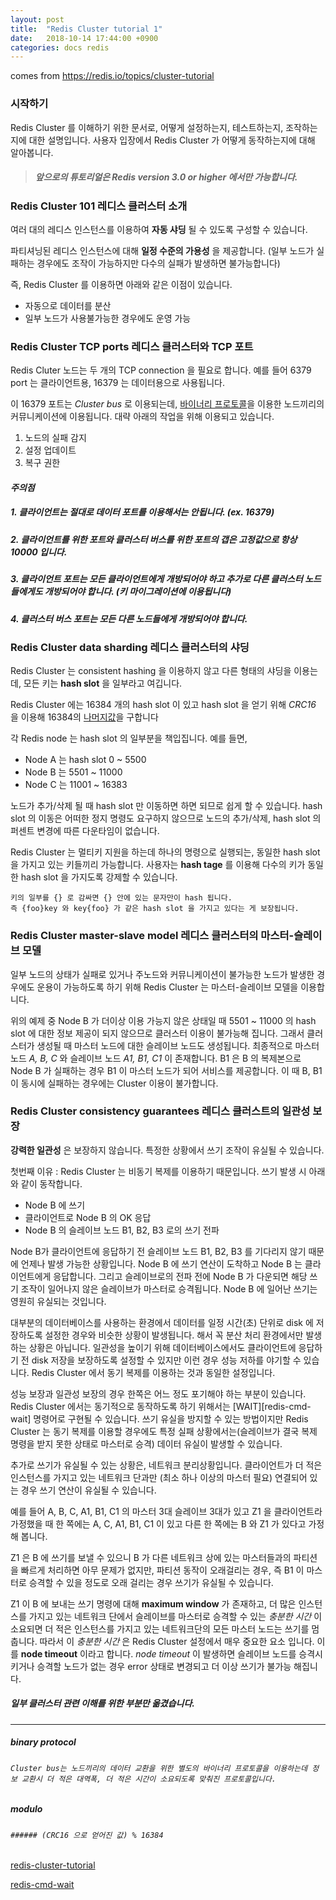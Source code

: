 ```yaml
---
layout: post
title:  "Redis Cluster tutorial 1"
date:   2018-10-14 17:44:00 +0900
categories: docs redis
---
```


comes from <https://redis.io/topics/cluster-tutorial>

### 시작하기
Redis Cluster 를 이해하기 위한 문서로, 어떻게 설정하는지, 테스트하는지, 조작하는지에 대한 설명입니다. 사용자 입장에서 Redis Cluster 가 어떻게 동작하는지에 대해 알아봅니다.   
> ##### 앞으로의 튜토리얼은 Redis version 3.0 or higher 에서만 가능합니다.


### Redis Cluster 101 레디스 클러스터 소개
여러 대의 레디스 인스턴스를 이용하여 **자동 샤딩** 될 수 있도록 구성할 수 있습니다.  

파티셔닝된 레디스 인스턴스에 대해 **일정 수준의 가용성** 을 제공합니다. (일부 노드가 실패하는 경우에도 조작이 가능하지만 다수의 실패가 발생하면 불가능합니다)

즉, Redis Cluster 를 이용하면 아래와 같은 이점이 있습니다.
* 자동으로 데이터를 분산
* 일부 노드가 사용불가능한 경우에도 운영 가능


### Redis Cluster TCP ports 레디스 클러스터와 TCP 포트
Redis Cluter 노드는 두 개의 TCP connection 을 필요로 합니다. 예를 들어 6379 port 는 클라이언트용, 16379 는 데이터용으로 사용됩니다.

이 16379 포트는 _Cluster bus_ 로 이용되는데, [바이너리 프로토콜](#binary-protocol)을 이용한 노드끼리의 커뮤니케이션에 이용됩니다. 대략 아래의 작업을 위해 이용되고 있습니다.
1. 노드의 실패 감지
2. 설정 업데이트
3. 복구 권한

#### _주의점_
>
##### 1. 클라이언트는 절대로 데이터 포트를 이용해서는 안됩니다. (ex. 16379)
##### 2. 클라이언트를 위한 포트와 클러스터 버스를 위한 포트의 갭은 고정값으로 항상 10000 입니다.
##### 3. 클라이언트 포트는 모든 클라이언트에게 개방되어야 하고 추가로 다른 클러스터 노드들에게도 개방되어야 합니다. (키 마이그레이션에 이용됩니다)
##### 4. 클러스터 버스 포트는 모든 다른 노드들에게 개방되어야 합니다.


### Redis Cluster data sharding 레디스 클러스터의 샤딩
Redis Cluster 는 consistent hashing 을 이용하지 않고 다른 형태의 샤딩을 이용는데, 모든 키는 **hash slot** 을 일부라고 여깁니다.

Redis Cluster 에는 16384 개의 hash slot 이 있고 hash slot 을 얻기 위해 _CRC16_ 을 이용해 16384의 [나머지값](#modulo)을 구합니다

각 Redis node 는 hash slot 의 일부분을 책입집니다. 예를 들면,
* Node A 는 hash slot 0 ~ 5500
* Node B 는 5501 ~ 11000
* Node C 는 11001 ~ 16383

노드가 추가/삭제 될 때 hash slot 만 이동하면 하면 되므로 쉽게 할 수 있습니다. hash slot 의 이동은 어떠한 정지 명령도 요구하지 않으므로 노드의 추가/삭제, hash slot 의 퍼센트 변경에 따른 다운타임이 없습니다.

Redis Cluster 는 멀티키 지원을 하는데 하나의 명령으로 실행되는, 동일한 hash slot을 가지고 있는 키들끼리 가능합니다. 사용자는 **hash tage** 를 이용해 다수의 키가 동일한 hash slot 을 가지도록 강제할 수 있습니다.

```
키의 일부를 {} 로 감싸면 {} 안에 있는 문자만이 hash 됩니다.
즉 {foo}key 와 key{foo} 가 같은 hash slot 을 가지고 있다는 게 보장됩니다.
```


### Redis Cluster master-slave model 레디스 클러스터의 마스터-슬레이브 모델
일부 노드의 상태가 실패로 있거나 주노드와 커뮤니케이션이 불가능한 노드가 발생한 경우에도 운용이 가능하도록 하기 위해 Redis Cluster 는 마스터-슬레이브 모델을 이용합니다.

위의 예제 중 Node B 가 더이상 이용 가능지 않은 상태일 때 5501 ~ 11000 의 hash slot 에 대한 정보 제공이 되지 않으므로 클러스터 이용이 불가능해 집니다.
그래서 클러스터가 생성될 때 마스터 노드에 대한 슬레이브 노드도 생성됩니다. 최종적으로 마스터 노드 _A, B, C_ 와 슬레이브 노드 _A1, B1, C1_ 이 존재합니다. B1 은 B 의 복제본으로 Node B 가 실패하는 경우 B1 이 마스터 노드가 되어 서비스를 제공합니다. 이 때 B, B1 이 동시에 실패하는 경우에는 Cluster 이용이 불가합니다.


### Redis Cluster consistency guarantees 레디스 클러스트의 일관성 보장
**강력한 일관성** 은 보장하지 않습니다. 특정한 상황에서 쓰기 조작이 유실될 수 있습니다.

첫번째 이유 : Redis Cluster 는 비동기 복제를 이용하기 때문입니다. 쓰기 발생 시 아래와 같이 동작합니다.
* Node B 에 쓰기
* 클라이언트로 Node B 의 OK 응답
* Node B 의 슬레이브 노드 B1, B2, B3 로의 쓰기 전파

Node B가 클라이언트에 응답하기 전 슬레이브 노드 B1, B2, B3 를 기다리지 않기 때문에 언제나 발생 가능한 상황입니다. Node B 에 쓰기 연산이 도착하고 Node B 는 클라이언트에게 응답합니다. 그리고 슬레이브로의 전파 전에 Node B 가 다운되면 해당 쓰기 조작이 일어나지 않은 슬레이브가 마스터로 승격됩니다. Node B 에 일어난 쓰기는 영원히 유실되는 것입니다.

대부분의 데이터베이스를 사용하는 환경에서 데이터를 일정 시간(초) 단위로 disk 에 저장하도록 설정한 경우와 비슷한 상황이 발생됩니다. 해서 꼭 분산 처리 환경에서만 발생하는 상황은 아닙니다. 일관성을 높이기 위해 데이터베이스에서도 클라이언트에 응답하기 전 disk 저장을 보장하도록 설정할 수 있지만 이런 경우 성능 저하를 야기할 수 있습니다. Redis Cluster 에서 동기 복제를 이용하는 것과 동일한 설정입니다.  

성능 보장과 일관성 보장의 경우 한쪽은 어느 정도 포기해야 하는 부분이 있습니다. Redis Cluster 에서는 동기적으로 동작하도록 하기 위해서는  [WAIT][redis-cmd-wait] 명령어로 구현될 수 있습니다. 쓰기 유실을 방지할 수 있는 방법이지만 Redis Cluster 는 동기 복제를 이용할 경우에도 특정 실패 상황에서는(슬레이브가 결국 복제 명령을 받지 못한 상태로 마스터로 승격) 데이터 유실이 발생할 수 있습니다.

추가로 쓰기가 유실될 수 있는 상황은, 네트워크 분리상황입니다. 클라이언트가 더 적은 인스턴스를 가지고 있는 네트워크 단과만 (최소 하나 이상의 마스터 필요) 연결되어 있는 경우 쓰기 연산이 유실될 수 있습니다.

예를 들어 A, B, C, A1, B1, C1 의 마스터 3대 슬레이브 3대가 있고 Z1 을 클라이언트라 가정했을 때 한 쪽에는 A, C, A1, B1, C1 이 있고 다른 한 쪽에는 B 와 Z1 가 있다고 가정해 봅니다.

Z1 은 B 에 쓰기를 보낼 수 있으니 B 가 다른 네트워크 상에 있는 마스터들과의 파티션을 빠르게 처리하면 아무 문제가 없지만, 파티션 동작이 오래걸리는 경우, 즉 B1 이 마스터로 승격할 수 있을 정도로 오래 걸리는 경우 쓰기가 유실될 수 있습니다.

Z1 이 B 에 보내는 쓰기 명령에 대해 **maximum window** 가 존재하고, 더 많은 인스턴스를 가지고 있는 네트워크 단에서 슬레이브를 마스터로 승격할 수 있는 _충분한 시간_ 이 소요되면 더 적은 인스턴스를 가지고 있는 네트워크단의 모든 마스터 노드는 쓰기를 멈춥니다. 따라서 이 _충분한 시간_ 은 Redis Cluster 설정에서 매우 중요한 요소 입니다. 이를 **node timeout** 이라고 합니다. *node timeout* 이 발생하면 슬레이브 노드를 승격시키거나 승격할 노드가 없는 경우 error 상태로 변경되고 더 이상 쓰기가 불가능 해집니다.




##### _일부 클러스터 관련 이해를 위한 부분만 옮겼습니다._
---


##### binary protocol
###### `Cluster bus는 노드끼리의 데이터 교환을 위한 별도의 바이너리 프로토콜을 이용하는데 정보 교환시 더 적은 대역폭, 더 적은 시간이 소요되도록 맞춰진 프로토콜입니다.`
##### modulo
###### `###### (CRC16 으로 얻어진 값) % 16384`

[redis-cluster-tutorial](https://redis.io/topics/cluster-tutorial)

[redis-cmd-wait](https://redis.io/commands/wait)
